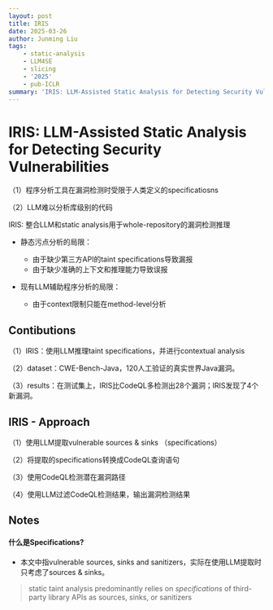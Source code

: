 ```yaml
---
layout: post
title: IRIS
date: 2025-03-26
author: Junming Liu
tags:
    - static-analysis
    - LLM4SE
    - slicing
    - '2025'
    - pub-ICLR
summary: 'IRIS: LLM-Assisted Static Analysis for Detecting Security Vulnerabilities'
---
```

# IRIS: LLM-Assisted Static Analysis for Detecting Security Vulnerabilities

（1）程序分析工具在漏洞检测时受限于人类定义的specificatiosns

（2）LLM难以分析库级别的代码

IRIS: 整合LLM和static analysis用于whole-repository的漏洞检测推理

*   静态污点分析的局限：

    *   由于缺少第三方API的taint specifications导致漏报
    *   由于缺少准确的上下文和推理能力导致误报

*   现有LLM辅助程序分析的局限：

    *   由于context限制只能在method-level分析

## Contibutions

（1）IRIS：使用LLM推理taint specifications，并进行contextual analysis

（2）dataset：CWE-Bench-Java，120人工验证的真实世界Java漏洞。

（3）results：在测试集上，IRIS比CodeQL多检测出28个漏洞；IRIS发现了4个新漏洞。

## IRIS - Approach

（1）使用LLM提取vulnerable sources & sinks （specifications）

（2）将提取的specifications转换成CodeQL查询语句

（3）使用CodeQL检测潜在漏洞路径

（4）使用LLM过滤CodeQL检测结果，输出漏洞检测结果

## Notes

#### 什么是Specifications?

*   本文中指vulnerable sources, sinks and sanitizers，实际在使用LLM提取时只考虑了sources & sinks。

> static taint analysis predominantly relies on *specifications* of third-party library APIs as sources, sinks, or sanitizers
